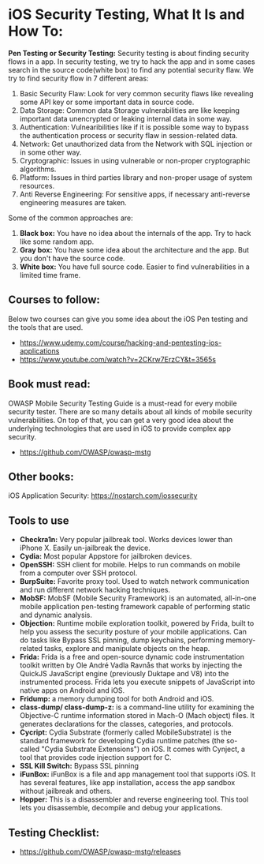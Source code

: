 # iOS Security Testing, What It Is and How To:

**Pen Testing or Security Testing:** Security testing is about finding security flows in a app. In security testing, we try to hack the app and in some cases search in the source code(white box) to find any potential security flaw. We try to find security flow in 7 different areas: 
1. Basic Security Flaw: Look for very common security flaws like revealing some API key or some important data in source code.
1. Data Storage: Common data Storage vulnerabilities are like keeping important data unencrypted or leaking internal data in some way.
2. Authentication: Vulnearibilities like if it is possible some way to bypass the authentication process or security flaw in session-related data.
3. Network: Get unauthorized data from the Network with SQL injection or in some other way.
4. Cryptographic: Issues in using vulnerable or non-proper cryptographic algorithms.
5. Platform: Issues in third parties library and non-proper usage of system resources.
6. Anti Reverse Engineering: For sensitive apps, if necessary anti-reverse engineering measures are taken.


Some of the common approaches are:
1. **Black box:** You have no idea about the internals of the app. Try to hack like some random app.
2. **Gray box:** You have some idea about the architecture and the app. But you don't have the source code.
3. **White box:** You have full source code. Easier to find vulnerabilities in a limited time frame.


## Courses to follow:
Below two courses can give you some idea about the iOS Pen testing and the tools that are used.

* https://www.udemy.com/course/hacking-and-pentesting-ios-applications
* https://www.youtube.com/watch?v=2CKrw7ErzCY&t=3565s

## Book must read:
OWASP Mobile Security Testing Guide is a  must-read for every mobile security tester. There are so many details about all kinds of mobile security vulnerabilities. On top of that, you can get a very good idea about the underlying technologies that are used in iOS to provide complex app security. 

* https://github.com/OWASP/owasp-mstg

## Other books: 
iOS Application Security: https://nostarch.com/iossecurity

## Tools to use
* **Checkra1n:** Very popular jailbreak tool. Works devices lower than iPhone X. Easily un-jailbreak the device. 
* **Cydia:** Most popular Appstore for jailbroken devices.
* **OpenSSH:** SSH client for mobile. Helps to run commands on mobile from a computer over SSH protocol.
* **BurpSuite:** Favorite proxy tool. Used to watch network communication and run different network hacking techniques.
* **MobSF:** MobSF (Mobile Security Framework) is an automated, all-in-one mobile application pen-testing framework capable of performing static and dynamic analysis.
* **Objection:** Runtime mobile exploration toolkit, powered by Frida, built to help you assess the security posture of your mobile applications. Can do tasks like Bypass SSL pinning, dump keychains, performing memory-related tasks, explore and manipulate objects on the heap. 
* **Frida:** Frida is a free and open-source dynamic code instrumentation toolkit written by Ole André Vadla Ravnås that works by injecting the QuickJS JavaScript engine (previously Duktape and V8) into the instrumented process. Frida lets you execute snippets of JavaScript into native apps on Android and iOS.
* **Fridump:** a memory dumping tool for both Android and iOS.
* **class-dump/ class-dump-z:** is a command-line utility for examining the Objective-C runtime information stored in Mach-O (Mach object) files. It generates declarations for the classes, categories, and protocols.
* **Cycript:** Cydia Substrate (formerly called MobileSubstrate) is the standard framework for developing Cydia runtime patches (the so-called "Cydia Substrate Extensions") on iOS. It comes with Cynject, a tool that provides code injection support for C.
* **SSL Kill Switch:** Bypass SSL pinning
* **iFunBox:** iFunBox is a file and app management tool that supports iOS. It has several features, like app installation, access the app sandbox without jailbreak and others.
* **Hopper:** This is a disassembler and reverse engineering tool. This tool lets you disassemble, decompile and debug your applications.

## Testing Checklist:
* https://github.com/OWASP/owasp-mstg/releases
